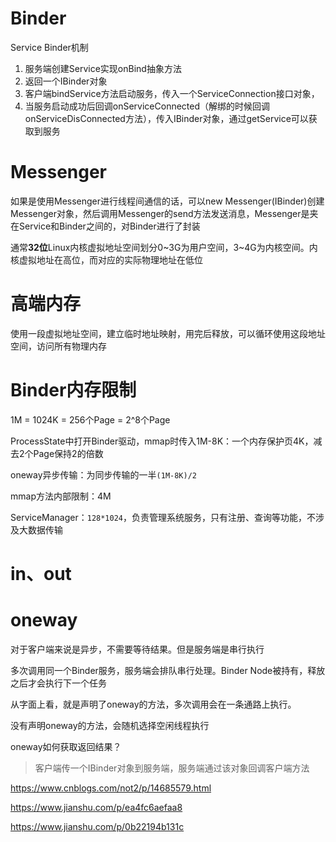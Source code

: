 # Binder

Service Binder机制

1. 服务端创建Service实现onBind抽象方法
2. 返回一个IBinder对象
3. 客户端bindService方法启动服务，传入一个ServiceConnection接口对象，
4. 当服务启动成功后回调onServiceConnected（解绑的时候回调onServiceDisConnected方法），传入IBinder对象，通过getService可以获取到服务

# Messenger

如果是使用Messenger进行线程间通信的话，可以new Messenger(IBinder)创建Messenger对象，然后调用Messenger的send方法发送消息，Messenger是夹在Service和Binder之间的，对Binder进行了封装



通常**32位**Linux内核虚拟地址空间划分0~3G为用户空间，3~4G为内核空间。内核虚拟地址在高位，而对应的实际物理地址在低位

# 高端内存

使用一段虚拟地址空间，建立临时地址映射，用完后释放，可以循环使用这段地址空间，访问所有物理内存

# Binder内存限制

1M = 1024K = 256个Page = 2^8个Page

ProcessState中打开Binder驱动，mmap时传入1M-8K：一个内存保护页4K，减去2个Page保持2的倍数

oneway异步传输：为同步传输的一半`(1M-8K)/2`

mmap方法内部限制：4M

ServiceManager：`128*1024`，负责管理系统服务，只有注册、查询等功能，不涉及大数据传输

# in、out

# oneway

对于客户端来说是异步，不需要等待结果。但是服务端是串行执行

多次调用同一个Binder服务，服务端会排队串行处理。Binder Node被持有，释放之后才会执行下一个任务

从字面上看，就是声明了oneway的方法，多次调用会在一条通路上执行。

没有声明oneway的方法，会随机选择空闲线程执行

oneway如何获取返回结果？

> 客户端传一个IBinder对象到服务端，服务端通过该对象回调客户端方法

https://www.cnblogs.com/not2/p/14685579.html

https://www.jianshu.com/p/ea4fc6aefaa8

https://www.jianshu.com/p/0b22194b131c

